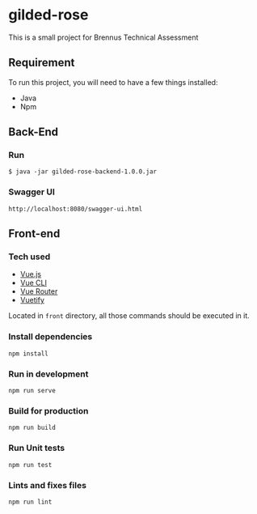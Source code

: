 # gilded-rose

This is a small project for Brennus Technical Assessment

## Requirement

To run this project, you will need to have a few things installed:

* Java
* Npm 


## Back-End

### Run

```
$ java -jar gilded-rose-backend-1.0.0.jar
```

### Swagger UI

`http://localhost:8080/swagger-ui.html`



## Front-end

### Tech used

* [Vue.js](https://vuejs.org/v2/guide/)
* [Vue CLI](https://cli.vuejs.org/)
* [Vue Router](https://router.vuejs.org/)
* [Vuetify](https://vuetifyjs.com/en/getting-started/quick-start)


Located in `front` directory, all those commands should be executed in it.

### Install dependencies
```
npm install
```

### Run in development
```
npm run serve
```

### Build for production
```
npm run build
```

### Run Unit tests
```
npm run test
```

### Lints and fixes files
```
npm run lint
```


